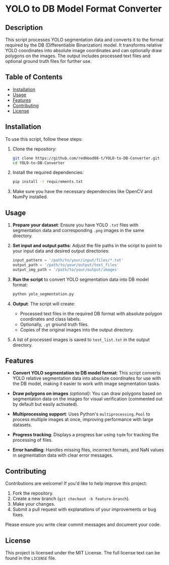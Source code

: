 # YOLO to DB Model Format Converter

## Description
This script processes YOLO segmentation data and converts it to the format required by the DB (Differentiable Binarization) model. It transforms relative YOLO coordinates into absolute image coordinates and can optionally draw polygons on the images. The output includes processed text files and optional ground truth files for further use.

## Table of Contents
- [Installation](#installation)
- [Usage](#usage)
- [Features](#features)
- [Contributing](#contributing)
- [License](#license)

## Installation
To use this script, follow these steps:

1. Clone the repository:
    ```bash
    git clone https://github.com/redHood08-t/YOLO-to-DB-Converter.git
    cd YOLO-to-DB-Converter
    ```

2. Install the required dependencies:
    ```bash
    pip install -r requirements.txt
    ```

3. Make sure you have the necessary dependencies like OpenCV and NumPy installed.

## Usage
1. **Prepare your dataset**: Ensure you have YOLO `.txt` files with segmentation data and corresponding `.png` images in the same directory.
2. **Set input and output paths**: Adjust the file paths in the script to point to your input data and desired output directories:
    ```python
    input_pattern = '/path/to/your/input/files/*.txt'
    output_path = '/path/to/your/output/text_files'
    output_img_path = '/path/to/your/output/images'
    ```

3. **Run the script** to convert YOLO segmentation data into DB model format:
    ```bash
    python yolo_segmentation.py
    ```

4. **Output**: The script will create:
    - Processed text files in the required DB format with absolute polygon coordinates and class labels.
    - Optionally, `.gt` ground truth files.
    - Copies of the original images into the output directory.
    
5. A list of processed images is saved to `test_list.txt` in the output directory.

## Features
- **Convert YOLO segmentation to DB model format**: 
    This script converts YOLO relative segmentation data into absolute coordinates for use with the DB model, making it easier to work with image segmentation tasks.
    
- **Draw polygons on images** *(optional)*: 
    You can draw polygons based on segmentation data on the images for visual verification (commented out by default but easily activated).
    
- **Multiprocessing support**: 
    Uses Python's `multiprocessing.Pool` to process multiple images at once, improving performance with large datasets.
    
- **Progress tracking**: 
    Displays a progress bar using `tqdm` for tracking the processing of files.
    
- **Error handling**: 
    Handles missing files, incorrect formats, and NaN values in segmentation data with clear error messages.

## Contributing
Contributions are welcome! If you'd like to help improve this project:

1. Fork the repository.
2. Create a new branch (`git checkout -b feature-branch`).
3. Make your changes.
4. Submit a pull request with explanations of your improvements or bug fixes.

Please ensure you write clear commit messages and document your code.

## License
This project is licensed under the MIT License. The full license text can be found in the `LICENSE` file.
